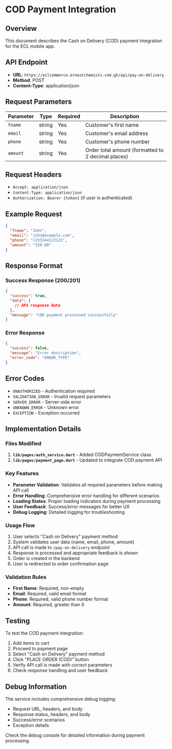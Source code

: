 # COD Payment Integration

## Overview
This document describes the Cash on Delivery (COD) payment integration for the ECL mobile app.

## API Endpoint
- **URL**: `https://eclcommerce.ernestchemists.com.gh/api/pay-on-delivery`
- **Method**: POST
- **Content-Type**: application/json

## Request Parameters
| Parameter | Type | Required | Description |
|-----------|------|----------|-------------|
| `fname` | string | Yes | Customer's first name |
| `email` | string | Yes | Customer's email address |
| `phone` | string | Yes | Customer's phone number |
| `amount` | string | Yes | Order total amount (formatted to 2 decimal places) |

## Request Headers
- `Accept: application/json`
- `Content-Type: application/json`
- `Authorization: Bearer {token}` (if user is authenticated)

## Example Request
```json
{
  "fname": "John",
  "email": "john@example.com",
  "phone": "+233244123123",
  "amount": "150.00"
}
```

## Response Format
### Success Response (200/201)
```json
{
  "success": true,
  "data": {
    // API response data
  },
  "message": "COD payment processed successfully"
}
```

### Error Response
```json
{
  "success": false,
  "message": "Error description",
  "error_code": "ERROR_TYPE"
}
```

## Error Codes
- `UNAUTHORIZED` - Authentication required
- `VALIDATION_ERROR` - Invalid request parameters
- `SERVER_ERROR` - Server-side error
- `UNKNOWN_ERROR` - Unknown error
- `EXCEPTION` - Exception occurred

## Implementation Details

### Files Modified
1. **`lib/pages/auth_service.dart`** - Added CODPaymentService class
2. **`lib/pages/payment_page.dart`** - Updated to integrate COD payment API

### Key Features
- **Parameter Validation**: Validates all required parameters before making API call
- **Error Handling**: Comprehensive error handling for different scenarios
- **Loading States**: Proper loading indicators during payment processing
- **User Feedback**: Success/error messages for better UX
- **Debug Logging**: Detailed logging for troubleshooting

### Usage Flow
1. User selects "Cash on Delivery" payment method
2. System validates user data (name, email, phone, amount)
3. API call is made to `/pay-on-delivery` endpoint
4. Response is processed and appropriate feedback is shown
5. Order is created in the backend
6. User is redirected to order confirmation page

### Validation Rules
- **First Name**: Required, non-empty
- **Email**: Required, valid email format
- **Phone**: Required, valid phone number format
- **Amount**: Required, greater than 0

## Testing
To test the COD payment integration:

1. Add items to cart
2. Proceed to payment page
3. Select "Cash on Delivery" payment method
4. Click "PLACE ORDER (COD)" button
5. Verify API call is made with correct parameters
6. Check response handling and user feedback

## Debug Information
The service includes comprehensive debug logging:
- Request URL, headers, and body
- Response status, headers, and body
- Success/error scenarios
- Exception details

Check the debug console for detailed information during payment processing. 